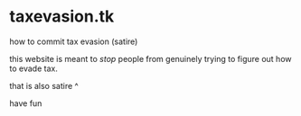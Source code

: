 # taxevasion.tk
how to commit tax evasion (satire)

this website is meant to *stop* people from genuinely trying to figure out how to evade tax.

that is also satire ^

have fun
